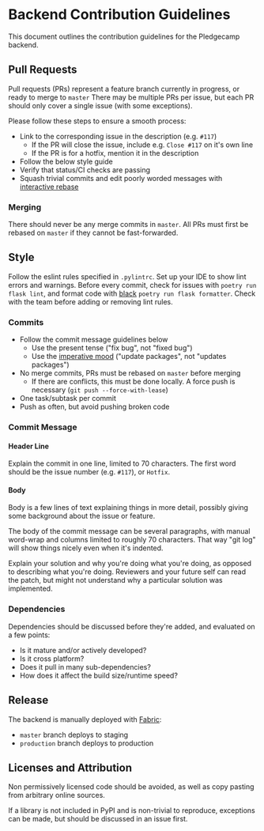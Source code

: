 # Backend Contribution Guidelines

This document outlines the contribution guidelines for the Pledgecamp backend.

## Pull Requests
Pull requests (PRs) represent a feature branch currently in progress, or ready to merge to `master`
There may be multiple PRs per issue, but each PR should only cover a single issue (with some exceptions).

Please follow these steps to ensure a smooth process:
- Link to the corresponding issue in the description (e.g. `#117`)
  - If the PR will close the issue, include e.g. `Close #117` on it's own line
  - If the PR is for a hotfix, mention it in the description
- Follow the below style guide
- Verify that status/CI checks are passing
- Squash trivial commits and edit poorly worded messages with [interactive rebase](https://thoughtbot.com/blog/git-interactive-rebase-squash-amend-rewriting-history#interactive-rebase)

### Merging
There should never be any merge commits in `master`. All PRs must first be rebased on `master` if they cannot be fast-forwarded.

## Style
Follow the eslint rules specified in `.pylintrc`. Set up your IDE to show lint errors and warnings.
Before every commit, check for issues with `poetry run flask lint`, and format code with [black](https://github.com/psf/black) `poetry run
flask formatter`. Check with the team before adding or removing lint rules.

### Commits

- Follow the commit message guidelines below
  - Use the present tense ("fix bug", not "fixed bug")
  - Use the [imperative mood](https://en.wikipedia.org/wiki/Imperative_mood) ("update packages", not "updates packages")
- No merge commits, PRs must be rebased on `master` before merging
  - If there are conflicts, this must be done locally. A force push is necessary (`git push --force-with-lease`)
- One task/subtask per commit
- Push as often, but avoid pushing broken code

### Commit Message

#### Header Line

Explain the commit in one line, limited to 70 characters. The first word should be the issue number (e.g. `#117`), or `Hotfix`.

#### Body

Body is a few lines of text explaining things in more detail,
possibly giving some background about the issue or feature.

The body of the commit message can be several paragraphs, with
manual word-wrap and columns limited to roughly 70 characters.
That way "git log" will show things nicely even when it's indented.

Explain your solution and why you're doing what you're doing,
as opposed to describing what you're doing. Reviewers and your
future self can read the patch, but might not understand why a
particular solution was implemented.

### Dependencies

Dependencies should be discussed before they're added, and evaluated on a few points:
- Is it mature and/or actively developed?
- Is it cross platform?
- Does it pull in many sub-dependencies?
- How does it affect the build size/runtime speed?

## Release

The backend is manually deployed with [Fabric](http://www.fabfile.org/):
- `master` branch deploys to staging
- `production` branch deploys to production

## Licenses and Attribution

Non permissively licensed code should be avoided, as well as copy pasting from arbitrary online sources.

If a library is not included in PyPI and is non-trivial to reproduce, exceptions can be made, but should be discussed in an issue first.
